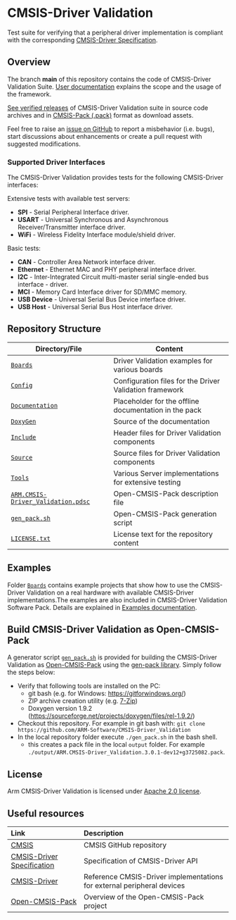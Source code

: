 # CMSIS-Driver Validation

Test suite for verifying that a peripheral driver implementation is compliant with the corresponding [CMSIS-Driver Specification](https://arm-software.github.io/CMSIS_5/Driver/html/index.html).

## Overview
The branch **main** of this repository contains the code of CMSIS-Driver Validation Suite. [User documentation](http://arm-software.github.io/CMSIS-Driver_Validation/main/index.html) explains the scope and the usage of the framework.

[See verified releases](https://github.com/ARM-software/CMSIS-Driver_Validation/releases) of CMSIS-Driver Validation suite in source code archives and in [CMSIS-Pack (.pack)](https://open-cmsis-pack.github.io/Open-CMSIS-Pack-Spec/main/html/index.html) format as download assets.

Feel free to raise an [issue on GitHub](https://github.com/ARM-software/CMSIS-Driver_Validation/issues) to report a misbehavior (i.e. bugs), start discussions about enhancements or create a pull request with suggested modifications.

### Supported Driver Interfaces

The CMSIS-Driver Validation provides tests for the following CMSIS-Driver interfaces:

Extensive tests with available test servers:
  - **SPI** - Serial Peripheral Interface driver.
  - **USART** - Universal Synchronous and Asynchronous Receiver/Transmitter interface driver.
  - **WiFi** - Wireless Fidelity Interface module/shield driver.

Basic tests:
  - **CAN** - Controller Area Network interface driver.
  - **Ethernet** - Ethernet MAC and PHY peripheral interface driver.
  - **I2C** - Inter-Integrated Circuit multi-master serial single-ended bus interface - driver.
  - **MCI** - Memory Card Interface driver for SD/MMC memory.
  - **USB Device** - Universal Serial Bus Device interface driver.
  - **USB Host** - Universal Serial Bus Host interface driver.


## Repository Structure

| Directory/File        | Content                                                   |
| --------------------- | --------------------------------------------------------- |
| [`Boards`](./Boards/) | Driver Validation examples for various boards             |
| [`Config`](./Config/) | Configuration files for the Driver Validation framework   |
| [`Documentation`](./Documentation)    | Placeholder for the offline documentation in the pack     |
| [`DoxyGen`](./Doxygen)          | Source of the documentation                               |
| [`Include`](./Include)          | Header files for Driver Validation components             |
| [`Source`](./Source)           | Source files for Driver Validation components             |
| [`Tools`](./Tools)            | Various Server implementations for extensive testing      |
| [`ARM.CMSIS-Driver_Validation.pdsc`](./ARM.CMSIS-Driver_Validation.pdsc) | Open-CMSIS-Pack description file           |
| [`gen_pack.sh`](./gen_pack.sh)       | Open-CMSIS-Pack generation script                         |
| [`LICENSE.txt`](./LICENSE.txt)       | License text for the repository content                   |



## Examples

Folder [`Boards`](./Boards/) contains example projects that show how to use the CMSIS-Driver Validation on a real hardware with available CMSIS-Driver implementations.The examples are also included in CMSIS-Driver Validation Software Pack. Details are explained in [Examples documentation](https://arm-software.github.io/CMSIS-Driver_Validation/main/examples.html).

## Build CMSIS-Driver Validation as Open-CMSIS-Pack

 A generator script [`gen_pack.sh`](./gen_pack.sh) is provided for building the CMSIS-Driver Validation as [Open-CMSIS-Pack](https://open-cmsis-pack.github.io/Open-CMSIS-Pack-Spec/main/html/index.html) using the [gen-pack library](https://github.com/Open-CMSIS-Pack/gen-pack). Simply follow the steps below:
  
 - Verify that following tools are installed on the PC:
   - git bash (e.g. for Windows: https://gitforwindows.org/)
   - ZIP archive creation utility (e.g. [7-Zip](http://www.7-zip.org/download.html))
   - Doxygen version 1.9.2 (https://sourceforge.net/projects/doxygen/files/rel-1.9.2/)
 - Checkout this repository. For example in git bash with:
    ```git clone https://github.com/ARM-Software/CMSIS-Driver_Validation```
 - In the local repository folder execute `./gen_pack.sh` in the bash shell.
   - this creates a pack file in the local `output` folder. For example `./output/ARM.CMSIS-Driver_Validation.3.0.1-dev12+g3725082.pack`.

## License

Arm CMSIS-Driver Validation is licensed under [Apache 2.0 license](https://opensource.org/licenses/Apache-2.0).

## Useful resources

| Link                        | Description                                                 |
|:--------------------------- |:----------------------------------------------------------- |
| [CMSIS](https://github.com/ARM-software/cmsis_5)               | CMSIS GitHub repository  |
| [CMSIS-Driver Specification](https://arm-software.github.io/CMSIS_5/latest/Driver/html/index.html) | Specification of CMSIS-Driver API    |
| [CMSIS-Driver](https://github.com/ARM-software/CMSIS-Driver)   |  Reference CMSIS-Driver implementations for external peripheral devices |
| [Open-CMSIS-Pack](https://www.open-cmsis-pack.org)  |  Overview of the Open-CMSIS-Pack project|